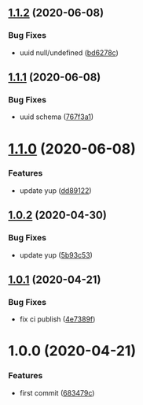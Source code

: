 ## [1.1.2](https://github.com/whitewater-guide/validation/compare/v1.1.1...v1.1.2) (2020-06-08)


### Bug Fixes

* uuid null/undefined ([bd6278c](https://github.com/whitewater-guide/validation/commit/bd6278cf9c446b1bf4fe293efc1929b8addeedd3))

## [1.1.1](https://github.com/whitewater-guide/validation/compare/v1.1.0...v1.1.1) (2020-06-08)


### Bug Fixes

* uuid schema ([767f3a1](https://github.com/whitewater-guide/validation/commit/767f3a1ddb5310f025c5bef95465eb0d9f39bb86))

# [1.1.0](https://github.com/whitewater-guide/validation/compare/v1.0.2...v1.1.0) (2020-06-08)


### Features

* update yup ([dd89122](https://github.com/whitewater-guide/validation/commit/dd89122485a553de4619d3953dc1c51ff89ce7ee))

## [1.0.2](https://github.com/whitewater-guide/validation/compare/v1.0.1...v1.0.2) (2020-04-30)


### Bug Fixes

* update yup ([5b93c53](https://github.com/whitewater-guide/validation/commit/5b93c5307c2840b2d96a695331bb1875247020ab))

## [1.0.1](https://github.com/whitewater-guide/validation/compare/v1.0.0...v1.0.1) (2020-04-21)


### Bug Fixes

* fix ci publish ([4e7389f](https://github.com/whitewater-guide/validation/commit/4e7389f330da85c5177adbb7606c06f95752d58d))

# 1.0.0 (2020-04-21)


### Features

* first commit ([683479c](https://github.com/whitewater-guide/validation/commit/683479c5e8780fe2920463bcc9542a7680ade7d7))
